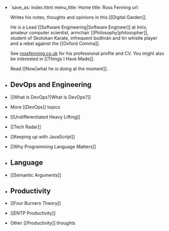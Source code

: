 - `save_as: index.html
  menu_title: Home
  title: Ross Fenning
  url:

  Writes his notes, thoughts and opinions in this [[Digital Garden]].

  He is a Lead [[Software Engineering|Software Engineer]] at Inrix, amateur computer scientist, armchair [[Philosophy|philosopher]], student of Skotokan Karate, infrequent bodhrán and tin whistle player and a rebel against the [[Oxford Comma]].

  See [rossfenning.co.uk](https://rossfenning.co.uk) for his professional profile and CV. You might also be interested in [[Things I Have Made]].

  Read [[Now|what he is doing at the moment]].

- ## DevOps and Engineering
- [[What is DevOps?|What is DevOps?]]
- More [[DevOps]] topics
- [[Undifferentiated Heavy Lifting]]
- [[Tech Radar]]
- [[Keeping up with JavaScript]]
- [[Why Programming Language Matters]]
- ## Language
- [[Semantic Arguments]]
- ## Productivity
- [[Four Burners Theory]]
- [[ENTP Productivity]]
- Other [[Productivity]] thoughts
